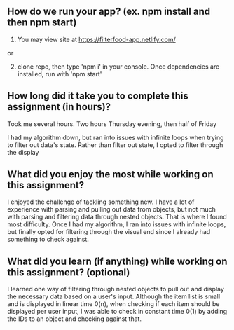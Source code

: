 ## How do we run your app? (ex. npm install and then npm start)

1) You may view site at https://filterfood-app.netlify.com/

or

2) clone repo, then type 'npm i' in your console. Once dependencies are installed, run with 'npm start'




## How long did it take you to complete this assignment (in hours)?

Took me several hours. Two hours Thursday evening, then half of Friday

I had my algorithm down, but ran into issues with infinite loops when trying to filter out data's state.
Rather than filter out state, I opted to filter through the display


## What did you enjoy the most while working on this assignment?

I enjoyed the challenge of tackling something new.
I have a lot of experience with parsing and pulling out data from objects, but not much
with parsing and filtering data through nested objects.  That is where I found most difficulty.
Once I had my algorithm, I ran into issues with infinite loops, but finally opted for filtering through 
the visual end since I already had something to check against. 



## What did you learn (if anything) while working on this assignment? (optional)

I learned one way of filtering through nested objects to pull out and display the necessary data 
based on a user's input.  Although the item list is small and is displayed in linear time 0(n), 
when checking if each item should be displayed per user input, I was able to check in constant time 0(1) by adding the IDs to an object and checking against that.
